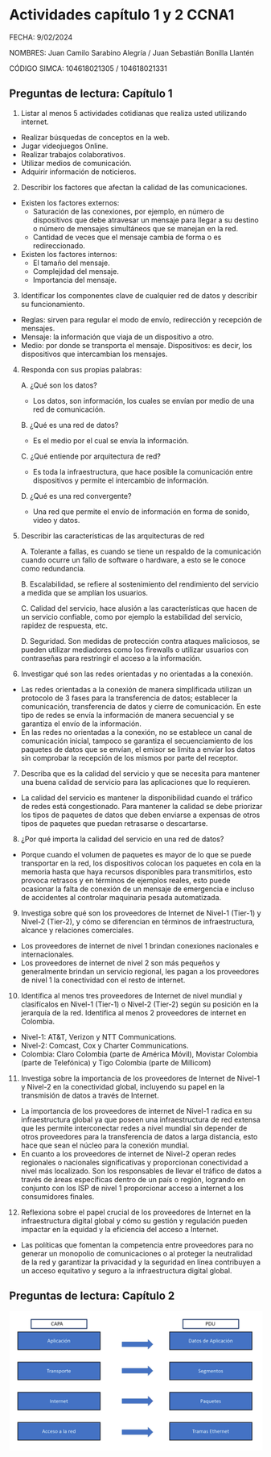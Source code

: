 # Actividades capítulo 1 y 2 CCNA1
FECHA: 9/02/2024

NOMBRES: Juan Camilo Sarabino Alegría / Juan Sebastián Bonilla Llantén

CÓDIGO SIMCA: 104618021305 / 104618021331

## Preguntas de lectura: Capítulo 1
1. Listar al menos 5 actividades cotidianas que realiza usted utilizando internet.
- Realizar búsquedas de conceptos en la web.
- Jugar videojuegos Online.
- Realizar trabajos colaborativos.
- Utilizar medios de comunicación.
- Adquirir información de noticieros.

2. Describir los factores que afectan la calidad de las comunicaciones.
* Existen los factores externos:
  - Saturación de las conexiones, por ejemplo, en número de dispositivos que debe atravesar un mensaje para llegar a su destino o número de mensajes simultáneos que se manejan en la red.
  - Cantidad de veces que el mensaje cambia de forma o es redireccionado.
* Existen los factores internos:
  - El tamaño del mensaje.
  - Complejidad del mensaje.
  - Importancia del mensaje.

3. Identificar los componentes clave de cualquier red de datos y describir su funcionamiento.
- Reglas: sirven para regular el modo de envío, redirección y recepción de mensajes.
- Mensaje: la información que viaja de un dispositivo a otro.
- Medio: por donde se transporta el mensaje.
Dispositivos: es decir, los dispositivos que intercambian los mensajes.

4. Responda con sus propias palabras:
   
    A. ¿Qué son los datos? 
    - Los datos, son información, los cuales se envían por medio de una red de comunicación.

    B. ¿Qué es una red de datos?
    - Es el medio por el cual se envía la información.

    C. ¿Qué entiende por arquitectura de red?
    - Es toda la infraestructura, que hace posible la comunicación entre dispositivos y permite el intercambio de información.

    D. ¿Qué es una red convergente?
    - Una red que permite el envío de información en forma de sonido, video y datos.

5. Describir las características de las arquitecturas de red
   
    A. Tolerante a fallas, es cuando se tiene un respaldo de la comunicación cuando ocurre un fallo de software o hardware, a esto se le conoce como redundancia.

    B. Escalabilidad, se refiere al sostenimiento del rendimiento del servicio a medida que se amplían los usuarios.

    C. Calidad del servicio, hace alusión a las características que hacen de un servicio confiable, como por ejemplo la estabilidad del servicio, rapidez de respuesta, etc. 

    D. Seguridad. Son medidas de protección contra ataques maliciosos, se pueden utilizar mediadores como los firewalls o utilizar usuarios con contraseñas para restringir el acceso a la información.

6. Investigar qué son las redes orientadas y no orientadas a la conexión.
- Las redes orientadas a la conexión de manera simplificada utilizan un protocolo de 3 fases para la transferencia de datos; establecer la comunicación, transferencia de datos y cierre de comunicación. En este tipo de redes se envía la información de manera secuencial y se garantiza el envío de la información.
- En las redes no orientadas a la conexión, no se establece un canal de comunicación inicial, tampoco se garantiza el secuenciamiento de los paquetes de datos que se envían, el emisor se limita a envíar los datos sin comprobar la recepción de los mismos por parte del receptor.

7. Describa que es la calidad del servicio y que se necesita para mantener una buena calidad de servicio para las aplicaciones que lo requieren.
- La calidad del servicio es mantener la disponibilidad cuando el tráfico de redes está congestionado. Para mantener la calidad se debe priorizar los tipos de paquetes de datos que deben enviarse a expensas de otros tipos de paquetes que puedan retrasarse o descartarse.

8. ¿Por qué importa la calidad del servicio en una red de datos? 
- Porque cuando el volumen de paquetes es mayor de lo que se puede transportar en la red, los dispositivos colocan los paquetes en cola en la memoria hasta que haya recursos disponibles para transmitirlos, esto provoca retrasos y en términos de ejemplos reales, esto puede ocasionar la falta de conexión de un mensaje de emergencia e incluso de accidentes al controlar maquinaria pesada automatizada.

9. Investiga sobre qué son los proveedores de Internet de Nivel-1 (Tier-1) y Nivel-2 (Tier-2), y cómo se diferencian en términos de infraestructura, alcance y relaciones comerciales.
- Los proveedores de internet de nivel 1 brindan conexiones nacionales e internacionales.
- Los proveedores de internet de nivel 2 son más pequeños y generalmente brindan un servicio regional, les pagan a los proveedores de nivel 1 la conectividad con el resto de internet.

10. Identifica al menos tres proveedores de Internet de nivel mundial y clasifícalos en Nivel-1 (Tier-1) o Nivel-2 (Tier-2) según su posición en la jerarquía de la red. Identifica al menos 2 proveedores de internet en Colombia.
- Nivel-1: AT&T, Verizon y NTT Communications.
- Nivel-2: Comcast, Cox y Charter Communications.
- Colombia: Claro Colombia (parte de América Móvil), Movistar Colombia (parte de Telefónica) y Tigo Colombia (parte de Millicom)

11. Investiga sobre la importancia de los proveedores de Internet de Nivel-1 y Nivel-2 en la conectividad global, incluyendo su papel en la transmisión de datos a través de Internet. 
- La importancia de los proveedores de internet de Nivel-1 radica en su infraestructura global ya que poseen una infraestructura de red extensa que les permite interconectar redes a nivel mundial sin depender de otros proveedores para la transferencia de datos a larga distancia, esto hace que sean el núcleo para la conexión mundial.
- En cuanto a los proveedores de internet de Nivel-2 operan redes regionales o nacionales significativas y proporcionan conectividad a nivel más localizado. Son los responsables de llevar el tráfico de datos a través de áreas específicas dentro de un país o región, logrando en conjunto con los ISP de nivel 1 proporcionar acceso a internet a los consumidores finales.

12. Reflexiona sobre el papel crucial de los proveedores de Internet en la infraestructura digital global y cómo su gestión y regulación pueden impactar en la equidad y la eficiencia del acceso a Internet.
- Las políticas que fomentan la competencia entre proveedores para no generar un monopolio de comunicaciones o al proteger la neutralidad de la red y garantizar la privacidad y la seguridad en línea contribuyen a un acceso equitativo y seguro a la infraestructura digital global.

## Preguntas de lectura: Capítulo 2

![Texto alternativo](https://raw.githubusercontent.com/SebastianBonilla13/Redes/main/Corte%201/diagramaPDU.png)


